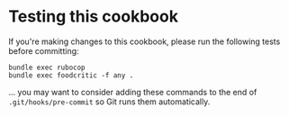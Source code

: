 # Testing this cookbook

If you're making changes to this cookbook, please run the following tests before committing:

    bundle exec rubocop
    bundle exec foodcritic -f any .

... you may want to consider adding these commands to the end of `.git/hooks/pre-commit` so Git runs them automatically.
